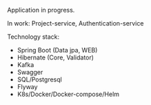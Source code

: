 Application in progress.

In work: Project-service, Authentication-service 

Technology stack:
- Spring Boot (Data jpa, WEB)
- Hibernate (Core, Validator)
- Kafka
- Swagger
- SQL/Postgresql
- Flyway
- K8s/Docker/Docker-compose/Helm

